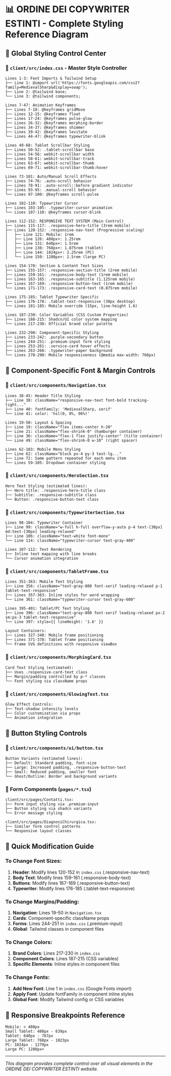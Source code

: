 # 📊 ORDINE DEI COPYWRITER ESTINTI - Complete Styling Reference Diagram

## 🎨 Global Styling Control Center

### 📁 `client/src/index.css` - Master Style Controller
```
Lines 1-3: Font Imports & Tailwind Setup
├── Line 1: @import url('https://fonts.googleapis.com/css2?family=MedievalSharp&display=swap');
├── Line 2: @tailwind base;
└── Line 3: @tailwind components;

Lines 7-47: Animation Keyframes
├── Lines 7-10: @keyframes gridMove
├── Lines 12-15: @keyframes float  
├── Lines 17-24: @keyframes pulse-glow
├── Lines 26-32: @keyframes morphing-border
├── Lines 34-37: @keyframes shimmer
├── Lines 39-42: @keyframes levitate
└── Lines 44-47: @keyframes typewriter-blink

Lines 49-68: Tablet Scrollbar Styling
├── Lines 50-52: .tablet-scrollbar base
├── Lines 54-56: webkit-scrollbar width
├── Lines 58-61: webkit-scrollbar-track
├── Lines 63-67: webkit-scrollbar-thumb
└── Lines 69-71: webkit-scrollbar-thumb:hover

Lines 73-101: Auto/Manual Scroll Effects
├── Lines 74-76: .auto-scroll behavior
├── Lines 78-91: .auto-scroll::before gradient indicator
├── Lines 93-95: .manual-scroll behavior
└── Lines 97-100: @keyframes scroll-pulse

Lines 102-110: Typewriter Cursor
├── Lines 103-105: .typewriter-cursor animation
└── Lines 107-110: @keyframes cursor-blink

Lines 112-152: RESPONSIVE TEXT SYSTEM (Main Control)
├── Lines 115-117: .responsive-hero-title (3rem mobile)
├── Lines 120-152: .responsive-nav-text (Progressive scaling)
│   ├── Line 121: Mobile: 1rem
│   ├── Line 126: 480px+: 1.25rem
│   ├── Line 131: 640px+: 1.5rem
│   ├── Line 138: 768px+: 1.875rem (tablet)
│   ├── Line 144: 1024px+: 2.25rem (PC)
│   └── Line 150: 1280px+: 2.5rem (large PC)

Lines 154-170: Section & Content Text Sizes
├── Lines 155-157: .responsive-section-title (2rem mobile)
├── Lines 159-161: .responsive-body-text (1rem mobile)
├── Lines 163-165: .responsive-subtitle (1.125rem mobile)
├── Lines 167-169: .responsive-button-text (1rem mobile)
└── Lines 171-173: .responsive-card-text (0.875rem mobile)

Lines 175-185: Tablet Typewriter Specific
├── Lines 176-178: .tablet-text-responsive (30px desktop)
└── Lines 181-185: Mobile override (15px, line-height 1.6)

Lines 187-230: Color Variables (CSS Custom Properties)
├── Lines 188-215: Shadcn/UI color system mapping
└── Lines 217-230: Official brand color palette

Lines 232-290: Component-Specific Styling
├── Lines 233-242: .purple-secondary button
├── Lines 244-251: .premium-input form styling
├── Lines 253-261: .service-card hover effects
├── Lines 263-268: .typewriter-paper background
└── Lines 270-290: Mobile responsiveness (@media max-width: 768px)
```

## 🧩 Component-Specific Font & Margin Controls

### 📁 `client/src/components/Navigation.tsx`
```
Lines 38-45: Header Title Styling
├── Line 38: className="responsive-nav-text font-bold tracking-tight..."
├── Line 40: fontFamily: 'MedievalSharp, serif'
└── Line 41: color: 'hsl(0, 0%, 96%)'

Lines 19-50: Layout & Spacing
├── Line 19: className="flex items-center h-20"
├── Line 21: className="flex-shrink-0" (hamburger container)
├── Line 36: className="flex-1 flex justify-center" (title container)
└── Line 49: className="flex-shrink-0 w-10" (right spacer)

Lines 62-103: Mobile Menu Styling
├── Line 62: className="block px-4 py-3 text-lg..."
├── Line 72: Same pattern repeated for each menu item
└── Lines 59-105: Dropdown container styling
```

### 📁 `client/src/components/HeroSection.tsx`
```
Hero Text Styling (estimated lines):
├── Hero title: .responsive-hero-title class
├── Subtitle: .responsive-subtitle class
└── Button: .responsive-button-text class
```

### 📁 `client/src/components/TypewriterSection.tsx`
```
Lines 98-104: Typewriter Container
├── Line 99: className="w-full h-full overflow-y-auto p-4 text-[30px] md:text-[30px] leading-relaxed"
├── Line 106: className="text-white font-mono"
└── Line 114: className="typewriter-cursor text-gray-400"

Lines 107-112: Text Rendering
├── Inline text mapping with line breaks
└── Cursor animation integration
```

### 📁 `client/src/components/TabletFrame.tsx`
```
Lines 351-363: Mobile Text Styling
├── Line 356: className="text-gray-800 font-serif leading-relaxed p-1 tablet-text-responsive"
├── Lines 357-363: Inline styles for word wrapping
└── Line 361: className="typewriter-cursor text-gray-600"

Lines 395-401: Tablet/PC Text Styling
├── Line 396: className="text-gray-800 font-serif leading-relaxed px-2 sm:px-3 tablet-text-responsive"
└── Line 397: style={{ lineHeight: '1.6' }}

Layout Containers:
├── Lines 327-340: Mobile frame positioning
├── Lines 371-378: Tablet frame positioning
└── Frame SVG definitions with responsive viewBox
```

### 📁 `client/src/components/MorphingCard.tsx`
```
Card Text Styling (estimated):
├── Uses .responsive-card-text class
├── Margin/padding controlled by p-* classes
└── Font styling via className props
```

### 📁 `client/src/components/GlowingText.tsx`
```
Glow Effect Controls:
├── Text-shadow intensity levels
├── Color customization via props
└── Animation integration
```

## 🎯 Button Styling Controls

### 📁 `client/src/components/ui/button.tsx`
```
Button Variants (estimated lines):
├── Default: Standard padding, font-size
├── Large: Increased padding, .responsive-button-text
├── Small: Reduced padding, smaller font
└── Ghost/Outline: Border and background variants
```

### 📁 Form Components (`pages/*.tsx`)
```
client/src/pages/Contatti.tsx:
├── Form input styling via .premium-input
├── Button styling via shadcn variants
└── Error message styling

client/src/pages/DiagnosiChirurgica.tsx:
├── Similar form control patterns
└── Responsive layout classes
```

## 🔧 Quick Modification Guide

### To Change Font Sizes:
1. **Header**: Modify lines 120-152 in `index.css` (.responsive-nav-text)
2. **Body Text**: Modify lines 159-161 (.responsive-body-text)
3. **Buttons**: Modify lines 167-169 (.responsive-button-text)
4. **Typewriter**: Modify lines 176-185 (.tablet-text-responsive)

### To Change Margins/Padding:
1. **Navigation**: Lines 19-50 in `Navigation.tsx`
2. **Cards**: Component-specific className props
3. **Forms**: Lines 244-251 in `index.css` (.premium-input)
4. **Global**: Tailwind classes in component files

### To Change Colors:
1. **Brand Colors**: Lines 217-230 in `index.css`
2. **Component Colors**: Lines 187-215 (CSS variables)
3. **Specific Elements**: Inline styles in component files

### To Change Fonts:
1. **Add New Font**: Line 1 in `index.css` (Google Fonts import)
2. **Apply Font**: Update fontFamily in component inline styles
3. **Global Font**: Modify Tailwind config or CSS variables

## 📱 Responsive Breakpoints Reference
```
Mobile: < 480px
Small Tablet: 480px - 639px  
Tablet: 640px - 767px
Large Tablet: 768px - 1023px
PC: 1024px - 1279px
Large PC: 1280px+
```

---
*This diagram provides complete control over all visual elements in the ORDINE DEI COPYWRITER ESTINTI website.*